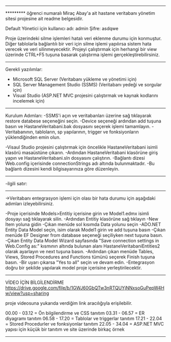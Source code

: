 ****************************************************************************************************


********* öğrenci numaralı Miraç Abay'a ait hastane veritabanı yönetim sitesi
projesine ait readme belgesidir.

Default Yönetici için kullanıcı adı: admin
Şifre: asdqwe

Proje üzerindeki silme işlemleri hatalı veri eklenme durumu için konmuştur.
Diğer tablolarla bağlantılı bir veri için silme işlemi yapılırsa sistem hata verecek ve veri silinmeyecektir.
Projeyi çalıştırmak için herhangi bir view üzerinde CTRL+F5 tuşuna basarak çalıştırma işlemi gerçekleştirebilirsiniz.

****************************************************************************************************


Gerekli yazılımlar:
- Microsoft SQL Server (Veritabanı yükleme ve yönetimi için)
- SQL Server Management Studio (SSMS) (Veritabanı yedeği ve sorgular için)
- Visual Studio (ASP.NET MVC projesini çalıştırmak ve kaynak kodlarını incelemek için)


****************************************************************************************************


Kurulum Adımları:
-SSMS'i açın ve veritabanları üzerine sağ tıklayarak restore databese seçeneğini seçin.
-Device seçeneği ardından add tuşuna basın ve HastaneVeritabani.bak dosyasını seçerek işlemi tamamlayın.
-Veritabanının, tabloların, sp yapılarının, trigger ve fonksiyonların yüklendiğinden emin olun.

-Visaul Studio projesini çalıştırmak için öncelikle HastaneVeritabani isimli klasörü masaüstüne çıkarın.
-Ardından HastaneVeritabani klasörüne giriş yapın ve HastaneVeritabani.sln dosyasını çalıştırın.
-Bağlantı dizesi Web.config içerisinde connectionStrings adı altında bulunmaktadır.
-Bu bağlantı dizesini kendi bilgisayarınıza göre düzenleyin.


****************************************************************************************************

-ilgili satır:

<connectionStrings><add name="HastaneVeritabaniEntities" connectionString="metadata=res://*/Models.Entity.Model1.csdl|res://*/Models.Entity.Model1.ssdl|res://*/Models.Entity.Model1.msl;provider=System.Data.SqlClient;provider connection string=&quot;data source=localhost;initial catalog=HastaneVeritabani;integrated security=True;trustservercertificate=True;MultipleActiveResultSets=True;App=EntityFramework&quot;" providerName="System.Data.EntityClient" /><add name="HastaneVeritabaniEntities1" connectionString="metadata=res://*/Models.Entity.Model2.csdl|res://*/Models.Entity.Model2.ssdl|res://*/Models.Entity.Model2.msl;provider=System.Data.SqlClient;provider connection string=&quot;data source=localhost;initial catalog=HastaneVeritabani;integrated security=True;multipleactiveresultsets=True;trustservercertificate=True;application name=EntityFramework&quot;" providerName="System.Data.EntityClient" /><add name="HastaneVeritabaniEntities2" connectionString="metadata=res://*/Models.Entity.Model1.csdl|res://*/Models.Entity.Model1.ssdl|res://*/Models.Entity.Model1.msl;provider=System.Data.SqlClient;provider connection string=&quot;data source=localhost;initial catalog=HastaneVeritabani;integrated security=True;multipleactiveresultsets=True;trustservercertificate=True;application name=EntityFramework&quot;" providerName="System.Data.EntityClient" /></connectionStrings>

****************************************************************************************************


->Veritabanı entegrasyon işlemi için olası bir hata durumu için aşağıdaki adımları izleyebilirsiniz.

-Proje içerisinde Models>Entitiy içerisine girin ve Model1.edmx isimli dosyayı sağ tıklayarak silin.
-Ardından Entitiy klasörüne sağ tıklayın
-New İtem yoluna gidin
-Çıkan menüde sol kısımda Data yolunu seçin
-ADO.NET Entity Data Model seçin, isim olarak Model1 girin ve add tuşuna basın
-Çıkan menüde EF Designer from database seçeneği seçiliyken next tuşuna basın.
-Çıkan Entity Data Model Wizard sayfasında "Save connection settings in Web.Config as:" kısmının altında bulunan alanı HastaneVeritabaniEntities2 olarak ayarlayın ve next tuşuna basın.
-Ardından çıkan menüde Tables, Views, Stored Procedures and Functions tümünü seçerek Finish tuşuna basın.
-Bir uyarı çıkarsa "Yes to all" seçin ve devam edin.
-Entegrasyon doğru bir şekilde yapılarak model proje içerisine yerleştirilecektir.


****************************************************************************************************


VİDEO İÇİN BİLGİLENDİRME
https://drive.google.com/file/b/1GWJ60GbQTw3nRTQUYjNNxsoGuPepW4Hw/view?usp=sharing

proje videosuna yukarıda verdiğim link aracılığıyla erişilebilir.

00.00 - 03.12  =  Ön bilgilendirme ve CSS tanıtım
03.31 - 06.57  =  ER diyagramı tanıtım
06.58 - 17.20  =  Tablolar ve triggerlar tanıtım
17.21 - 22.04  =  Stored Procedurler ve fonksiyonlar tanıtım
22.05 - 34.04  =  ASP.NET MVC yapısı için küçük bir tanıtım ve site üzerinde birkaç örnek


****************************************************************************************************
